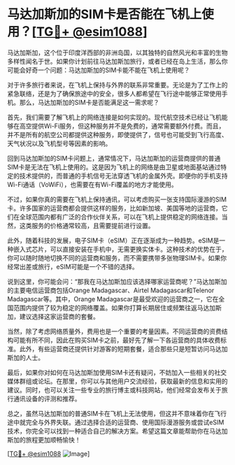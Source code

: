 # 马达加斯加的SIM卡是否能在飞机上使用？[[TG💪+ @esim1088](https://t.me/s/esim1088)]

马达加斯加，这个位于印度洋西部的非洲岛国，以其独特的自然风光和丰富的生物多样性闻名于世。如果你计划前往马达加斯加旅行，或者已经在岛上生活，那么你可能会好奇一个问题：马达加斯加的SIM卡能不能在飞机上使用呢？

对于许多旅行者来说，在飞机上保持与外界的联系非常重要。无论是为了工作上的紧急联络，还是为了确保旅途中的安全，很多人都希望在飞行途中能够正常使用手机。那么，马达加斯加的SIM卡是否能满足这一需求呢？

首先，我们需要了解飞机上的网络连接是如何实现的。现代航空技术已经让飞机能够在高空提供Wi-Fi服务，但这种服务并不是免费的，通常需要额外付费。而且，并不是所有的航空公司都提供这种服务，即使提供了，信号也可能受到飞行高度、天气状况以及飞机型号等因素的影响。

回到马达加斯加的SIM卡问题上，通常情况下，马达加斯加的运营商提供的普通SIM卡是无法在飞机上使用的。这是因为飞机上的网络是由卫星或地面基站通过特定的技术提供的，而普通的手机信号无法穿透飞机的金属外壳。即便你的手机支持Wi-Fi通话（VoWiFi），也需要在有Wi-Fi覆盖的地方才能使用。

不过，如果你真的需要在飞机上保持通讯，可以考虑购买一张支持国际漫游的SIM卡。许多国家的运营商都会提供这样的服务，比如新加坡、美国等地的运营商，它们在全球范围内都有广泛的合作伙伴关系，可以在飞机上提供稳定的网络连接。当然，这类服务的价格通常较高，且需要提前进行设置。

此外，随着科技的发展，电子SIM卡（eSIM）正在逐渐成为一种趋势。eSIM是一种嵌入式芯片，可以直接安装在手机中，无需更换实体卡。这种技术的优势在于，你可以随时随地切换不同的运营商和服务，而不需要携带多张物理SIM卡。如果你经常出差或旅行，eSIM可能是一个不错的选择。

说到这里，你可能会问：“那我在马达加斯加应该选择哪家运营商呢？”马达加斯加的主要电信运营商包括Orange Madagascar、Airtel Madagascar和Telenor Madagascar等。其中，Orange Madagascar是最受欢迎的运营商之一，它在全国范围内提供了较为稳定的网络覆盖。如果你打算长期居住或频繁往返马达加斯加，建议选择这家运营商的套餐。

当然，除了考虑网络质量外，费用也是一个重要的考量因素。不同运营商的资费结构可能有所不同，因此在购买SIM卡之前，最好先了解一下各运营商的具体收费标准。此外，有些运营商还提供针对游客的短期套餐，适合那些只是短暂访问马达加斯加的人士。

最后，如果你对如何在马达加斯加使用SIM卡还有疑问，不妨加入一些相关的社交媒体群组或论坛。在那里，你可以与其他用户交流经验，获取最新的信息和实用的建议。同时，也可以关注一些专业的旅行博主或科技网站，他们经常会发布关于旅行通讯设备的评测和推荐。

总之，虽然马达加斯加的普通SIM卡在飞机上无法使用，但这并不意味着你在飞行途中就完全与外界失联。通过选择合适的运营商、使用国际漫游服务或尝试eSIM技术，你完全可以找到一种适合自己的解决方案。希望这篇文章能帮助你在马达加斯加的旅程更加顺畅愉快！

[[TG💪+ @esim1088](https://t.me/s/esim1088) ![Image](https://i.postimg.cc/4NQfJmqS/Snipaste-2025-05-13-00-14-12.png)]